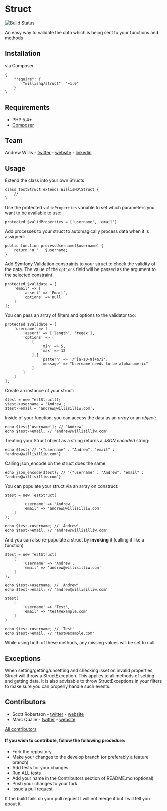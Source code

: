 # Struct

[![Build Status](https://travis-ci.org/willishq/Struct.png?branch=master)](https://travis-ci.org/willishq/Struct)

An easy way to validate the data which is being sent to your functions and methods

## Installation

via Composer

    {
        "require": {
            "willishq/struct": "~1.0"
        }
    }

## Requirements

* PHP 5.4+
* [Composer](http://getcomposer.org/)

## Team

Andrew Willis - [twitter](http://twitter.com/willishq) - [website](http://willisilliw.com) - [linkedin](http://www.linkedin.com/in/willisilliw)

## Usage

Extend the class into your own Structs

    class TestStruct extends WillisHQ\Struct {
        //
    }

Use the protected `validProperties` variable to set which parameters you want to be available to use:

    protected $validProperties = ['username', 'email']

Add processes to your struct to automagically process data when it is assigned:

    public function processUsername($username) {
        return 'u_' . $username;
    }

Add Symfony Validation constraints to your struct to check the validity of the data. The value of the `options` field will be passed as the argument to the selected constraint.

    protected $validate = [
        'email' => [
            'assert' => 'Email',
            'options' => null
        ]
    ];

You can pass an array of filters and options to the validator too:

    protected $validate = [
        'username' => [
            'assert' => ['length', 'regex'],
            'options' => [
                [
                    'min' => 5,
                    'max' => 12
                ],[
                    'pattern' => '/^[a-z0-9]+$/i',
                    'message' => "Username needs to be alphanumeric"
                ]
            ]
        ]
    ];

Create an instance of your struct:

    $test = new TestStruct();
    $test->username = 'Andrew';
    $test->email = 'andrew@willisilliw.com';

Inside of your function, you can access the data as an *array* or an *object*:

    echo $test['username']; // 'Andrew'
    echo $test->email; // 'andrew@willisilliw.com'

Treating your Struct object as a string returns a *JSON encoded* string:

    echo $test; // '{"username" : "Andrew", "email" : "andrew@willisilliw.com"}'

Calling json_encode on the struct does the same:

    echo json_encode($test); // '{"username" : "Andrew", "email" : "andrew@willisilliw.com"}'

You can populate your struct via an array on construct:

    $test = new TestStruct(
        [
            'username' => 'Andrew',
            'email' => 'andrew@willisilliw.com'
        ]
    );

    echo $test->username; // 'Andrew'
    echo $test->email; // 'andrew@willisilliw.com'

And you can also re-populate a struct by **invoking** it (calling it like a function)

    $test = new TestStruct(
        [
            'username' => 'Andrew',
            'email' => 'andrew@willisilliw.com'
        ]
    );

    echo $test->username; // 'Andrew'
    echo $test->email; // 'andrew@willisilliw.com'

    $test(
        [
            'username' => 'Test',
            'email' => 'test@example.com'
        ]
    )

    echo $test->username; // 'Test'
    echo $test->email; // 'test@example.com'

While using both of these methods, any missing values will be set to null

## Exceptions

When setting/getting/unsetting and checking isset on invalid properties, Struct will throw a StructException. This
applies to all methods of setting and getting data. It is also advisable to throw StructExceptions in your filters to make sure you can properly handle such events.

## Contributors

- Scott Robertson - [twitter](https://twitter.com/scottymeuk) - [website](http://scottrobertson.me)
- Marc Qualie - [twitter](https://twitter.com/marcqualie) - [website](http://marcqualie.com)

[All contributors](https://github.com/willishq/Struct/graphs/contributors)

#### If you wish to contribute, follow the following procedure:

* Fork the repository
* Make your changes to the develop branch (or preferably a feature branch)
* Add tests for your changes
* Run ALL tests
* Add your name in the Contributors section of README.md (optional)
* Push your changes to your fork
* Issue a pull request

If the build fails on your pull request I will not merge it but I will tell you about it.
